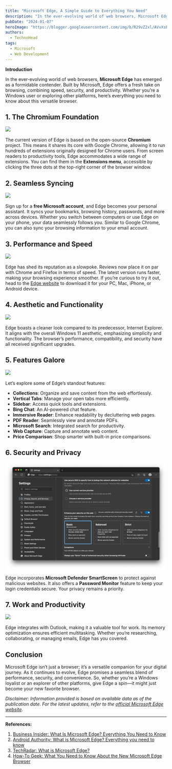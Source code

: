 ```yaml
---
title: "Microsoft Edge, A Simple Guide to Everything You Need"
description: "In the ever-evolving world of web browsers, Microsoft Edge has emerged as a formidable contender. Built by Microsoft."
pubDate: "2024-01-07"
heroImage: "https://blogger.googleusercontent.com/img/b/R29vZ2xl/AVvXsEh8rt3qLmefTBJYdtnWhVJDumaGTffSrdGMRraBid9DctgBeENC2z2fzZ_Jj-V-6XP-yZ7x4ab6fvDVqYpxMBK1ZvMyWsStCKfpW_yuaTHpeZYuEtaH6im7YB16hZRsfwOqLoP-ie9EuQnzdgHWGlSabNAG3mqaDaSY2_r53qhVYY5wLfr0N_XmZzKyW2o/w640-h360/ms-edge-web-select.png"
authors:
  - TechnoHead
tags:
  - Microsoft
  - Web Development
---
```



**Introduction**

In the ever-evolving world of web browsers, **Microsoft Edge** has emerged as a formidable contender. Built by Microsoft, Edge offers a fresh take on browsing, combining speed, security, and productivity. Whether you’re a Windows user or exploring other platforms, here’s everything you need to know about this versatile browser.

**1\. The Chromium Foundation**
-------------------------------

[![](https://blogger.googleusercontent.com/img/b/R29vZ2xl/AVvXsEhmW16QAS8wFJt6vgXuZvv9HOnah412dk-XYCExQ6JurwY8XZ93jyy_ia-A5E_GnsZmsAHVCzvt6_OQjWz9j6evK0iHi8O_0dw_FjD8AJpTlPHdrRiUssySFUxLztbTxq0GNMRkSrtrzKkNeIDp0guORCdqYmoRT_eKGYJethabgdlO-Bfq0tdy98nu5OI/w640-h360/os-projects-chromium_thumbnail.png)](https://blogger.googleusercontent.com/img/b/R29vZ2xl/AVvXsEhmW16QAS8wFJt6vgXuZvv9HOnah412dk-XYCExQ6JurwY8XZ93jyy_ia-A5E_GnsZmsAHVCzvt6_OQjWz9j6evK0iHi8O_0dw_FjD8AJpTlPHdrRiUssySFUxLztbTxq0GNMRkSrtrzKkNeIDp0guORCdqYmoRT_eKGYJethabgdlO-Bfq0tdy98nu5OI/s708/os-projects-chromium_thumbnail.png)

  

The current version of Edge is based on the open-source **Chromium** project. This means it shares its core with Google Chrome, allowing it to run hundreds of extensions originally designed for Chrome users. From screen readers to productivity tools, Edge accommodates a wide range of extensions. You can find them in the **Extensions menu**, accessible by clicking the three dots at the top-right corner of the browser window.

**2\. Seamless Syncing**
------------------------

[![](https://blogger.googleusercontent.com/img/b/R29vZ2xl/AVvXsEiAItRirMoU3ErmkO1wRY_lnH_bVG5hR-1YJC71moDQuxd-nbKUJvpPOnAVyNKHqqDc_BslCEkEtM0cvHcX6qmM2FRcuZvUoJNZ0o5Ai5LeAqeygk7dW8fSOahiRJmNXxU5KqxGAV2-70IIvjh_PA3hm9cGHm9VvUrGBrGaE0zPMOZHx00j_w1jXAb6LJE/w640-h344/Sync1.png)](https://blogger.googleusercontent.com/img/b/R29vZ2xl/AVvXsEiAItRirMoU3ErmkO1wRY_lnH_bVG5hR-1YJC71moDQuxd-nbKUJvpPOnAVyNKHqqDc_BslCEkEtM0cvHcX6qmM2FRcuZvUoJNZ0o5Ai5LeAqeygk7dW8fSOahiRJmNXxU5KqxGAV2-70IIvjh_PA3hm9cGHm9VvUrGBrGaE0zPMOZHx00j_w1jXAb6LJE/s999/Sync1.png)

  

Sign up for a **free Microsoft account**, and Edge becomes your personal assistant. It syncs your bookmarks, browsing history, passwords, and more across devices. Whether you switch between computers or use Edge on your phone, your data seamlessly follows you. Similar to Google Chrome, you can also sync your browsing information to your email account.

**3\. Performance and Speed**
-----------------------------

[![](https://blogger.googleusercontent.com/img/b/R29vZ2xl/AVvXsEipgrjEQAroxyb79AYnOwrXjxymWTi8DhNxoD-QqmkCms465jR-Rn6Rjr9kdJ4UW-w0-61bXF__IO6HwLeX50GdhDEQjp3wm7sznAHGbOUE0PIpyYtpfp_POlbtpuAKSVEQaQ_pXA6um5ftBdWp5Srb7Iehw6dW28yaQy7DyN-O6S1MjpJ0-01AsU8pS7I/w640-h320/edge.png)](https://blogger.googleusercontent.com/img/b/R29vZ2xl/AVvXsEipgrjEQAroxyb79AYnOwrXjxymWTi8DhNxoD-QqmkCms465jR-Rn6Rjr9kdJ4UW-w0-61bXF__IO6HwLeX50GdhDEQjp3wm7sznAHGbOUE0PIpyYtpfp_POlbtpuAKSVEQaQ_pXA6um5ftBdWp5Srb7Iehw6dW28yaQy7DyN-O6S1MjpJ0-01AsU8pS7I/s1814/edge.png)

  

Edge has shed its reputation as a slowpoke. Reviews now place it on par with Chrome and Firefox in terms of speed. The latest version runs faster, making your browsing experience smoother. If you’re curious to try it out, head to the [Edge website](https://www.microsoft.com/en-us/edge/features) to download it for your PC, Mac, iPhone, or Android device.

**4\. Aesthetic and Functionality**
-----------------------------------

[![](https://blogger.googleusercontent.com/img/b/R29vZ2xl/AVvXsEjnRRFjkbdG-1Ye2LsRo3sNFxT6TAlxkx2GrrObslsgGnn5mYZhyeaoFhScMDAkMP1QvqkwP48dVilasY2uLNnuQrJN7MAflDCS276tXM3LCxuSs6AAS1ydOIWX_hidZ70GidejSBX8nP5x2s33ZBQoGbXdUDz6XxC-Ybu92SBHwOV9XsLvv0mpdV7NWH0/w640-h360/icXyWDETRPRVFX87M8iaVJ.jpg)](https://blogger.googleusercontent.com/img/b/R29vZ2xl/AVvXsEjnRRFjkbdG-1Ye2LsRo3sNFxT6TAlxkx2GrrObslsgGnn5mYZhyeaoFhScMDAkMP1QvqkwP48dVilasY2uLNnuQrJN7MAflDCS276tXM3LCxuSs6AAS1ydOIWX_hidZ70GidejSBX8nP5x2s33ZBQoGbXdUDz6XxC-Ybu92SBHwOV9XsLvv0mpdV7NWH0/s1600/icXyWDETRPRVFX87M8iaVJ.jpg)

  

Edge boasts a cleaner look compared to its predecessor, Internet Explorer. It aligns with the overall Windows 11 aesthetic, emphasizing simplicity and functionality. The browser’s performance, compatibility, and security have all received significant upgrades.

**5\. Features Galore**
-----------------------

[![](https://blogger.googleusercontent.com/img/b/R29vZ2xl/AVvXsEjg4yhCdo-q178wW5YzVyLJZVvKXNSo9N4nGFIGdGrpx1eac-F9fhyhpbsmy_D0TqdE-Dj6fHBqehmFf0SKkVcjBpz5tjwyQMkPYFDW7Dx-KSVNT-oOVnB4it09iVWuX0lx102jpQ7U92EKerWouzBy-kAsPW3loKuE7h29S4LuYZBx1mp_J8Sd5uK9hCk/w640-h462/Microsoft-Edge-AI-Copilot.gif)](https://blogger.googleusercontent.com/img/b/R29vZ2xl/AVvXsEjg4yhCdo-q178wW5YzVyLJZVvKXNSo9N4nGFIGdGrpx1eac-F9fhyhpbsmy_D0TqdE-Dj6fHBqehmFf0SKkVcjBpz5tjwyQMkPYFDW7Dx-KSVNT-oOVnB4it09iVWuX0lx102jpQ7U92EKerWouzBy-kAsPW3loKuE7h29S4LuYZBx1mp_J8Sd5uK9hCk/s1460/Microsoft-Edge-AI-Copilot.gif)

  

Let’s explore some of Edge’s standout features:

*   **Collections**: Organize and save content from the web effortlessly.
*   **Vertical Tabs**: Manage your open tabs more efficiently.
*   **Sidebar**: Access quick tools and extensions.
*   **Bing Chat**: An AI-powered chat feature.
*   **Immersive Reader**: Enhance readability by decluttering web pages.
*   **PDF Reader**: Seamlessly view and annotate PDFs.
*   **Microsoft Search**: Integrated search for productivity.
*   **Web Capture**: Capture and annotate web content.
*   **Price Comparison**: Shop smarter with built-in price comparisons.

**6\. Security and Privacy**
----------------------------

![](../../assets/Microsoft-Edge-enhanced-security-mode-min.webp)

Edge incorporates **Microsoft Defender SmartScreen** to protect against malicious websites. It also offers a **Password Monitor** feature to keep your login credentials secure. Your privacy remains a priority.

**7\. Work and Productivity**
-----------------------------

[![](https://blogger.googleusercontent.com/img/b/R29vZ2xl/AVvXsEiCn4-Ly0JA2y5nI6ChujlQgX1XPCkas7Ul2uCS4LLFlDQo7BQESQu7gzF6nG8f12xuYzA7Q39WvHhim5xlhRSv1jXFKMgXu0xXT-KnZRoNn7zQCTgF9cqlzr9mLrbiJxcjU75JKQorkpecSuUpcr5oKkkB3tukXCOutHcaaMrwR0rUT1t6vnEkk4soG-M/w640-h360/maxresdefault.jpg)](https://blogger.googleusercontent.com/img/b/R29vZ2xl/AVvXsEiCn4-Ly0JA2y5nI6ChujlQgX1XPCkas7Ul2uCS4LLFlDQo7BQESQu7gzF6nG8f12xuYzA7Q39WvHhim5xlhRSv1jXFKMgXu0xXT-KnZRoNn7zQCTgF9cqlzr9mLrbiJxcjU75JKQorkpecSuUpcr5oKkkB3tukXCOutHcaaMrwR0rUT1t6vnEkk4soG-M/s1280/maxresdefault.jpg)

  

Edge integrates with Outlook, making it a valuable tool for work. Its memory optimization ensures efficient multitasking. Whether you’re researching, collaborating, or managing emails, Edge has you covered.

**Conclusion**
--------------

Microsoft Edge isn’t just a browser; it’s a versatile companion for your digital journey. As it continues to evolve, Edge promises a seamless blend of performance, security, and convenience. So, whether you’re a Windows loyalist or an explorer of other platforms, give Edge a spin—it might just become your new favorite browser.

_Disclaimer: Information provided is based on available data as of the publication date. For the latest updates, refer to the [official Microsoft Edge website](https://www.microsoft.com/en-us/edge/features)._

* * *

**References:**

1.  [Business Insider: What Is Microsoft Edge? Everything You Need to Know](https://www.businessinsider.com/guides/tech/what-is-microsoft-edge)
2.  [Android Authority: What is Microsoft Edge? Everything you need to know](https://www.androidauthority.com/what-is-microsoft-edge-3199412/)
3.  [TechRadar: What is Microsoft Edge?](https://www.techradar.com/how-to/microsoft-edge)
4.  [How-To Geek: What You Need to Know About the New Microsoft Edge Browser](https://www.howtogeek.com/659857/what-you-need-to-know-about-the-new-microsoft-edge-browser/)